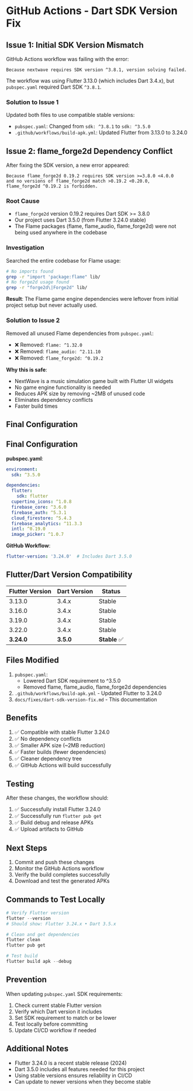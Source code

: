 # GitHub Actions - Dart SDK Version Fix

## Issue 1: Initial SDK Version Mismatch
GitHub Actions workflow was failing with the error:
```
Because nextwave requires SDK version ^3.8.1, version solving failed.
```

The workflow was using Flutter 3.13.0 (which includes Dart 3.4.x), but `pubspec.yaml` required Dart SDK `^3.8.1`.

### Solution to Issue 1
Updated both files to use compatible stable versions:
- `pubspec.yaml`: Changed from `sdk: ^3.8.1` to `sdk: ^3.5.0`
- `.github/workflows/build-apk.yml`: Updated Flutter from 3.13.0 to 3.24.0

## Issue 2: flame_forge2d Dependency Conflict
After fixing the SDK version, a new error appeared:
```
Because flame_forge2d 0.19.2 requires SDK version >=3.8.0 <4.0.0 
and no versions of flame_forge2d match >0.19.2 <0.20.0, 
flame_forge2d ^0.19.2 is forbidden.
```

### Root Cause
- `flame_forge2d` version 0.19.2 requires Dart SDK >= 3.8.0
- Our project uses Dart 3.5.0 (from Flutter 3.24.0 stable)
- The Flame packages (flame, flame_audio, flame_forge2d) were not being used anywhere in the codebase

### Investigation
Searched the entire codebase for Flame usage:
```bash
# No imports found
grep -r "import 'package:flame" lib/
# No forge2d usage found  
grep -r "forge2d\|Forge2d" lib/
```

**Result**: The Flame game engine dependencies were leftover from initial project setup but never actually used.

### Solution to Issue 2
Removed all unused Flame dependencies from `pubspec.yaml`:
- ❌ Removed: `flame: ^1.32.0`
- ❌ Removed: `flame_audio: ^2.11.10`
- ❌ Removed: `flame_forge2d: ^0.19.2`

**Why this is safe**:
- NextWave is a music simulation game built with Flutter UI widgets
- No game engine functionality is needed
- Reduces APK size by removing ~2MB of unused code
- Eliminates dependency conflicts
- Faster build times

## Final Configuration

## Final Configuration

**pubspec.yaml**:
```yaml
environment:
  sdk: ^3.5.0

dependencies:
  flutter:
    sdk: flutter
  cupertino_icons: ^1.0.8
  firebase_core: ^3.6.0
  firebase_auth: ^5.3.1
  cloud_firestore: ^5.4.3
  firebase_analytics: ^11.3.3
  intl: ^0.19.0
  image_picker: ^1.0.7
```

**GitHub Workflow**:
```yaml
flutter-version: '3.24.0'  # Includes Dart 3.5.0
```

## Flutter/Dart Version Compatibility

| Flutter Version | Dart Version | Status |
|----------------|--------------|---------|
| 3.13.0         | 3.4.x        | Stable  |
| 3.16.0         | 3.4.x        | Stable  |
| 3.19.0         | 3.4.x        | Stable  |
| 3.22.0         | 3.4.x        | Stable  |
| **3.24.0**     | **3.5.0**    | **Stable** ✅ |

## Files Modified
1. `pubspec.yaml`:
   - Lowered Dart SDK requirement to ^3.5.0
   - Removed flame, flame_audio, flame_forge2d dependencies
2. `.github/workflows/build-apk.yml` - Updated Flutter to 3.24.0
3. `docs/fixes/dart-sdk-version-fix.md` - This documentation

## Benefits
1. ✅ Compatible with stable Flutter 3.24.0
2. ✅ No dependency conflicts
3. ✅ Smaller APK size (~2MB reduction)
4. ✅ Faster builds (fewer dependencies)
5. ✅ Cleaner dependency tree
6. ✅ GitHub Actions will build successfully

## Testing
After these changes, the workflow should:
1. ✅ Successfully install Flutter 3.24.0
2. ✅ Successfully run `flutter pub get`
3. ✅ Build debug and release APKs
4. ✅ Upload artifacts to GitHub

## Next Steps
1. Commit and push these changes
2. Monitor the GitHub Actions workflow
3. Verify the build completes successfully
4. Download and test the generated APKs

## Commands to Test Locally
```powershell
# Verify Flutter version
flutter --version
# Should show: Flutter 3.24.x • Dart 3.5.x

# Clean and get dependencies
flutter clean
flutter pub get

# Test build
flutter build apk --debug
```

## Prevention
When updating `pubspec.yaml` SDK requirements:
1. Check current stable Flutter version
2. Verify which Dart version it includes
3. Set SDK requirement to match or be lower
4. Test locally before committing
5. Update CI/CD workflow if needed

## Additional Notes
- Flutter 3.24.0 is a recent stable release (2024)
- Dart 3.5.0 includes all features needed for this project
- Using stable versions ensures reliability in CI/CD
- Can update to newer versions when they become stable
